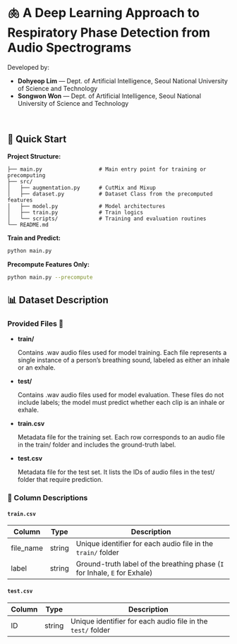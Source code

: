 # 🫁 A Deep Learning Approach to Respiratory Phase Detection from Audio Spectrograms

Developed by:

- **Dohyeop Lim** — Dept. of Artificial Intelligence, Seoul National University of Science and Technology  
- **Songwon Won** — Dept. of Artificial Intelligence, Seoul National University of Science and Technology
  
<br/>

## 🚀 Quick Start


**Project Structure:**
```plaintext
├── main.py                  # Main entry point for training or precomputing
├── src/
│   ├── augmentation.py      # CutMix and Mixup
│   ├── dataset.py           # Dataset Class from the precomputed features
│   ├── model.py             # Model architectures
│   ├── train.py             # Train logics
│   └── scripts/             # Training and evaluation routines
└── README.md
```

**Train and Predict:**
```bash
python main.py
```

**Precompute Features Only:**
```bash
python main.py --precompute
```


## 📊 Dataset Description

### Provided Files 📁
- **train/**

  Contains .wav audio files used for model training. Each file represents a single instance of a person’s breathing sound, labeled as either an inhale or an exhale.

- **test/**

  Contains .wav audio files used for model evaluation. These files do not include labels; the model must predict whether each clip is an inhale or exhale.

- **train.csv**

  Metadata file for the training set. Each row corresponds to an audio file in the train/ folder and includes the ground-truth label.

- **test.csv**

  Metadata file for the test set. It lists the IDs of audio files in the test/ folder that require prediction.


### 📝 Column Descriptions

#### `train.csv`

| Column     | Type   | Description                                                   |
|------------|--------|---------------------------------------------------------------|
| file_name  | string | Unique identifier for each audio file in the `train/` folder |
| label      | string | Ground-truth label of the breathing phase (`I` for Inhale, `E` for Exhale) |

#### `test.csv`

| Column | Type   | Description                                                   |
|--------|--------|---------------------------------------------------------------|
| ID     | string | Unique identifier for each audio file in the `test/` folder   |
